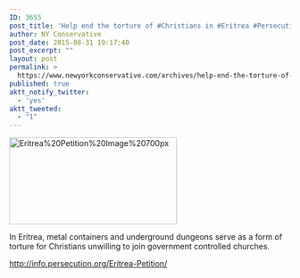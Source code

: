 ```yaml
---
ID: 3655
post_title: 'Help end the torture of #Christians in #Eritrea #Persecution #tcot'
author: NY Conservative
post_date: 2015-08-31 19:17:40
post_excerpt: ""
layout: post
permalink: >
  https://www.newyorkconservative.com/archives/help-end-the-torture-of-christians-in-eritrea-persecution-tcot/
published: true
aktt_notify_twitter:
  - 'yes'
aktt_tweeted:
  - "1"
---
```

<a href="http://newyorkconservative.s3.amazonaws.com/wp-content/uploads/2015/08/Eritrea-Petition-Image-700px.jpg"><img class="alignnone size-medium wp-image-3656" src="http://newyorkconservative.s3.amazonaws.com/wp-content/uploads/2015/08/Eritrea-Petition-Image-700px-300x156.jpg" alt="Eritrea%20Petition%20Image%20700px" width="300" height="156" /></a>

In Eritrea, metal containers and underground dungeons serve as a form of torture for Christians unwilling to join government controlled churches.

<a href="http://info.persecution.org/Eritrea-Petition/">http://info.persecution.org/Eritrea-Petition/</a>

&nbsp;